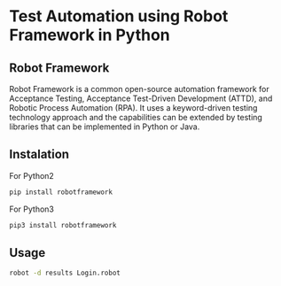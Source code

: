 # Test Automation using Robot Framework in Python

## Robot Framework
Robot Framework is a common open-source automation framework for Acceptance Testing, Acceptance  Test-Driven Development (ATTD), and Robotic Process Automation (RPA). It uses a keyword-driven testing technology approach and the capabilities can be extended by testing libraries that can be implemented in Python or Java. 

## Instalation

For Python2
```bash
pip install robotframework
```

For Python3
```bash
pip3 install robotframework
```

## Usage
```bash
robot -d results Login.robot
```

